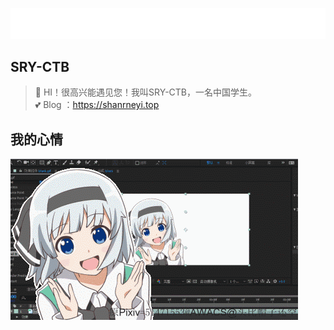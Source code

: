 ![介绍](./result.gif)

## SRY-CTB
> 🎉 HI！很高兴能遇见您！我叫SRY-CTB，一名中国学生。<br>
💕 Blog ：https://shanrneyi.top

## 我的心情
![表情](./WQWP{2YLZ]FLH3H2NBE_KWF.gif)
